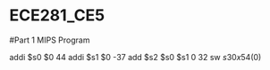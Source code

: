 ECE281_CE5
==========
#Part 1 MIPS Program

addi $s0 $0 44
addi $s1 $0 -37
add $s2 $s0 $s1 0 32
sw $s3 0x54($0)


